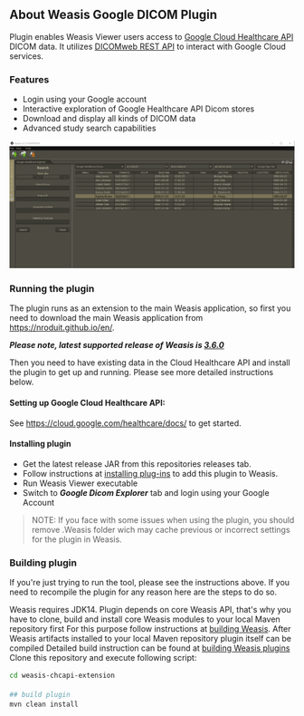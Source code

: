 ## About Weasis Google DICOM Plugin

Plugin enables Weasis Viewer users access to [Google Cloud Healthcare API](https://cloud.google.com/healthcare) DICOM data.
It utilizes [DICOMweb REST API](https://cloud.google.com/healthcare/docs/how-tos/dicomweb) to interact with Google Cloud services.

### Features

* Login using your Google account
* Interactive exploration of Google Healthcare API Dicom stores
* Download and display all kinds of DICOM data
* Advanced study search capabilities

![Google Dicom Explorer](google_dicom_explorer.png)

### Running the plugin

The plugin runs as an extension to the main Weasis application, so first you
need to download the main Weasis application from https://nroduit.github.io/en/.

***Please note, latest supported release of Weasis is [3.6.0](https://github.com/nroduit/Weasis/releases/tag/v3.6.0)***

Then you need to have existing data in the Cloud Healthcare API and install the
plugin to get up and running. Please see more detailed instructions below.

#### Setting up Google Cloud Healthcare API:

See https://cloud.google.com/healthcare/docs/ to get started.

#### Installing plugin

* Get the latest release JAR from this repositories releases tab.
* Follow instructions at [installing
  plug-ins](https://nroduit.github.io/en/basics/customize/build-plugins/#install-plug-ins)
  to add this plugin to Weasis.
* Run Weasis Viewer executable
* Switch to **_Google Dicom Explorer_** tab and login using your Google Account
> NOTE: If you face with some issues when using the plugin, you should remove .Weasis folder wich may cache previous or 
> incorrect settings for the plugin in Weasis.

### Building plugin

If you're just trying to run the tool, please see the instructions above. If you
need to recompile the plugin for any reason here are the steps to do so.

Weasis requires JDK14.
Plugin depends on core Weasis API, that's why you have to clone, build and install core Weasis modules to
your local Maven repository first
For this purpose follow instructions at [building Weasis](https://nroduit.github.io/en/getting-started/building-weasis/).
After Weasis artifacts installed to your local Maven repository plugin itself can be compiled
Detailed build instruction can be found at
[building Weasis plugins](https://nroduit.github.io/en/basics/customize/build-plugins/)
Clone this repository and execute following script:
```bash
cd weasis-chcapi-extension

## build plugin
mvn clean install
```



